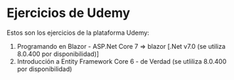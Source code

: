 # Ejercicios de Udemy
Estos son los ejercicios de la plataforma Udemy:

1. Programando en Blazor - ASP.Net Core 7 => blazor [.Net v7.0 (se utiliza 8.0.400 por disponibilidad)]
2. Introducción a Entity Framework Core 6 - de Verdad (se utliliza 8.0.400 por disponibilidad)
